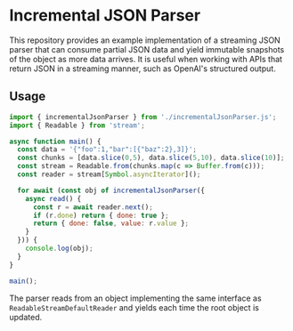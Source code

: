 # Incremental JSON Parser

This repository provides an example implementation of a streaming JSON parser
that can consume partial JSON data and yield immutable snapshots of the object
as more data arrives.  It is useful when working with APIs that return JSON in a
streaming manner, such as OpenAI's structured output.

## Usage

```javascript
import { incrementalJsonParser } from './incrementalJsonParser.js';
import { Readable } from 'stream';

async function main() {
  const data = '{"foo":1,"bar":[{"baz":2},3]}';
  const chunks = [data.slice(0,5), data.slice(5,10), data.slice(10)];
  const stream = Readable.from(chunks.map(c => Buffer.from(c)));
  const reader = stream[Symbol.asyncIterator]();

  for await (const obj of incrementalJsonParser({
    async read() {
      const r = await reader.next();
      if (r.done) return { done: true };
      return { done: false, value: r.value };
    }
  })) {
    console.log(obj);
  }
}

main();
```

The parser reads from an object implementing the same interface as
`ReadableStreamDefaultReader` and yields each time the root object is updated.
